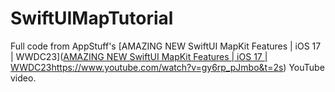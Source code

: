 # SwiftUIMapTutorial

Full code from AppStuff's [AMAZING NEW SwiftUI MapKit Features | iOS 17 | WWDC23]([AMAZING NEW SwiftUI MapKit Features | iOS 17 | WWDC23](https://www.youtube.com/watch?v=gy6rp_pJmbo&t=2s)https://www.youtube.com/watch?v=gy6rp_pJmbo&t=2s) YouTube video.
